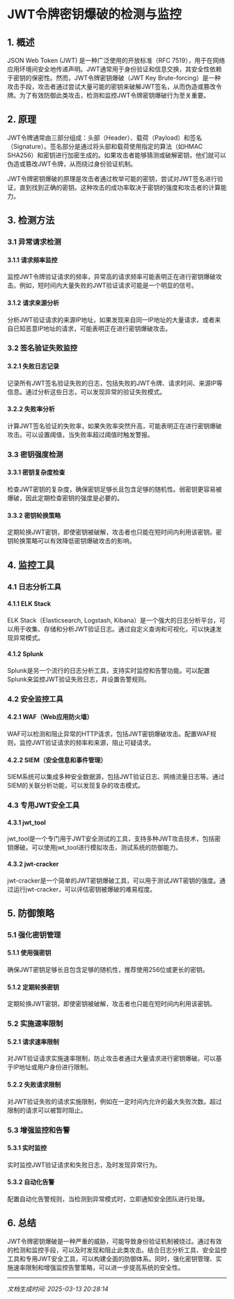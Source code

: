 # JWT令牌密钥爆破的检测与监控

## 1. 概述

JSON Web Token (JWT) 是一种广泛使用的开放标准（RFC 7519），用于在网络应用环境间安全地传递声明。JWT通常用于身份验证和信息交换，其安全性依赖于密钥的保密性。然而，JWT令牌密钥爆破（JWT Key Brute-forcing）是一种攻击手段，攻击者通过尝试大量可能的密钥来破解JWT签名，从而伪造或篡改令牌。为了有效防御此类攻击，检测和监控JWT令牌密钥爆破行为至关重要。

## 2. 原理

JWT令牌通常由三部分组成：头部（Header）、载荷（Payload）和签名（Signature）。签名部分是通过将头部和载荷使用指定的算法（如HMAC SHA256）和密钥进行加密生成的。如果攻击者能够猜测或破解密钥，他们就可以伪造或篡改JWT令牌，从而绕过身份验证机制。

JWT令牌密钥爆破的原理是攻击者通过枚举可能的密钥，尝试对JWT签名进行验证，直到找到正确的密钥。这种攻击的成功率取决于密钥的强度和攻击者的计算能力。

## 3. 检测方法

### 3.1 异常请求检测

#### 3.1.1 请求频率监控
监控JWT令牌验证请求的频率，异常高的请求频率可能表明正在进行密钥爆破攻击。例如，短时间内大量失败的JWT验证请求可能是一个明显的信号。

#### 3.1.2 请求来源分析
分析JWT验证请求的来源IP地址，如果发现来自同一IP地址的大量请求，或者来自已知恶意IP地址的请求，可能表明正在进行密钥爆破攻击。

### 3.2 签名验证失败监控

#### 3.2.1 失败日志记录
记录所有JWT签名验证失败的日志，包括失败的JWT令牌、请求时间、来源IP等信息。通过分析这些日志，可以发现异常的验证失败模式。

#### 3.2.2 失败率分析
计算JWT签名验证的失败率，如果失败率突然升高，可能表明正在进行密钥爆破攻击。可以设置阈值，当失败率超过阈值时触发警报。

### 3.3 密钥强度检测

#### 3.3.1 密钥复杂度检查
检查JWT密钥的复杂度，确保密钥足够长且包含足够的随机性。弱密钥更容易被爆破，因此定期检查密钥的强度是必要的。

#### 3.3.2 密钥轮换策略
定期轮换JWT密钥，即使密钥被破解，攻击者也只能在短时间内利用该密钥。密钥轮换策略可以有效降低密钥爆破攻击的影响。

## 4. 监控工具

### 4.1 日志分析工具

#### 4.1.1 ELK Stack
ELK Stack（Elasticsearch, Logstash, Kibana）是一个强大的日志分析平台，可以用于收集、存储和分析JWT验证日志。通过自定义查询和可视化，可以快速发现异常模式。

#### 4.1.2 Splunk
Splunk是另一个流行的日志分析工具，支持实时监控和告警功能。可以配置Splunk来监控JWT验证失败日志，并设置告警规则。

### 4.2 安全监控工具

#### 4.2.1 WAF（Web应用防火墙）
WAF可以检测和阻止异常的HTTP请求，包括JWT密钥爆破攻击。配置WAF规则，监控JWT验证请求的频率和来源，阻止可疑请求。

#### 4.2.2 SIEM（安全信息和事件管理）
SIEM系统可以集成多种安全数据源，包括JWT验证日志、网络流量日志等。通过SIEM的关联分析功能，可以发现复杂的攻击模式。

### 4.3 专用JWT安全工具

#### 4.3.1 jwt_tool
jwt_tool是一个专门用于JWT安全测试的工具，支持多种JWT攻击技术，包括密钥爆破。可以使用jwt_tool进行模拟攻击，测试系统的防御能力。

#### 4.3.2 jwt-cracker
jwt-cracker是一个简单的JWT密钥爆破工具，可以用于测试JWT密钥的强度。通过运行jwt-cracker，可以评估密钥被爆破的难易程度。

## 5. 防御策略

### 5.1 强化密钥管理

#### 5.1.1 使用强密钥
确保JWT密钥足够长且包含足够的随机性，推荐使用256位或更长的密钥。

#### 5.1.2 定期轮换密钥
定期轮换JWT密钥，即使密钥被破解，攻击者也只能在短时间内利用该密钥。

### 5.2 实施速率限制

#### 5.2.1 请求速率限制
对JWT验证请求实施速率限制，防止攻击者通过大量请求进行密钥爆破。可以基于IP地址或用户身份进行限制。

#### 5.2.2 失败请求限制
对JWT验证失败的请求实施限制，例如在一定时间内允许的最大失败次数。超过限制的请求可以被暂时阻止。

### 5.3 增强监控和告警

#### 5.3.1 实时监控
实时监控JWT验证请求和失败日志，及时发现异常行为。

#### 5.3.2 自动化告警
配置自动化告警规则，当检测到异常模式时，立即通知安全团队进行处理。

## 6. 总结

JWT令牌密钥爆破是一种严重的威胁，可能导致身份验证机制被绕过。通过有效的检测和监控手段，可以及时发现和阻止此类攻击。结合日志分析工具、安全监控工具和专用JWT安全工具，可以构建全面的防御体系。同时，强化密钥管理、实施速率限制和增强监控告警策略，可以进一步提高系统的安全性。

---

*文档生成时间: 2025-03-13 20:28:14*
